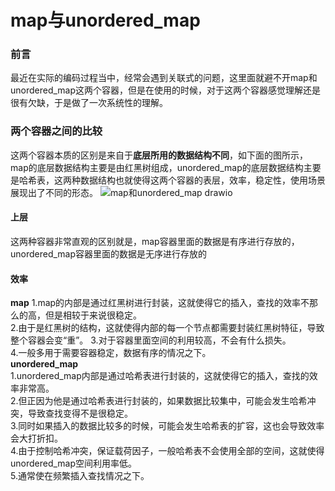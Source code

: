 # map与unordered_map
### 前言
最近在实际的编码过程当中，经常会遇到关联式的问题，这里面就避不开map和unordered_map这两个容器，但是在使用的时候，对于这两个容器感觉理解还是很有欠缺，于是做了一次系统性的理解。
### 两个容器之间的比较
这两个容器本质的区别是来自于**底层所用的数据结构不同**，如下面的图所示，map的底层数据结构主要是由红黑树组成，unordered_map的底层数据结构主要是哈希表，这两种数据结构也就使得这两个容器的表层，效率，稳定性，使用场景展现出了不同的形态。
![map和unordered_map drawio](https://user-images.githubusercontent.com/104414865/234016414-6465cecf-495c-44a7-9298-952f5cd25c8a.png)
#### 上层
这两种容器非常直观的区别就是，map容器里面的数据是有序进行存放的，unordered_map容器里面的数据是无序进行存放的
#### 效率
**map** 
1.map的内部是通过红黑树进行封装，这就使得它的插入，查找的效率不那么的高，但是相较于来说很稳定。  
2.由于是红黑树的结构，这就使得内部的每一个节点都需要封装红黑树特征，导致整个容器会变“重”。 
3.对于容器里面空间的利用较高，不会有什么损失。  
4.一般多用于需要容器稳定，数据有序的情况之下。  
**unordered_map**   
1.unordered_map内部是通过哈希表进行封装的，这就使得它的插入，查找的效率非常高。   
2.但正因为他是通过哈希表进行封装的，如果数据比较集中，可能会发生哈希冲突，导致查找变得不是很稳定。   
3.同时如果插入的数据比较多的时候，可能会发生哈希表的扩容，这也会导致效率会大打折扣。   
4.由于控制哈希冲突，保证载荷因子，一般哈希表不会使用全部的空间，这就使得unordered_map空间利用率低。   
5.通常使在频繁插入查找情况之下。   

